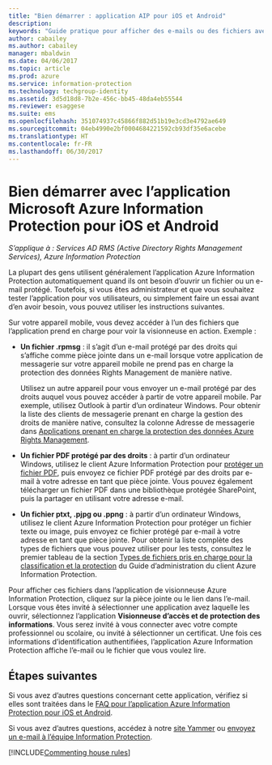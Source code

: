 ```yaml
---
title: "Bien démarrer : application AIP pour iOS et Android"
description: 
keywords: "Guide pratique pour afficher des e-mails ou des fichiers avec l’application Azure Information Protection pour iOS et Android"
author: cabailey
ms.author: cabailey
manager: mbaldwin
ms.date: 04/06/2017
ms.topic: article
ms.prod: azure
ms.service: information-protection
ms.technology: techgroup-identity
ms.assetid: 3d5d18d8-7b2e-456c-bb45-48da4eb55544
ms.reviewer: esaggese
ms.suite: ems
ms.openlocfilehash: 351074937c45866f882d51b19e3cd3e4792ae649
ms.sourcegitcommit: 04eb4990e2bf0004684221592cb93df35e6acebe
ms.translationtype: HT
ms.contentlocale: fr-FR
ms.lasthandoff: 06/30/2017
---
```

# <a name="get-started-with-the-microsoft-azure-information-protection-app-for-ios-and-android"></a>Bien démarrer avec l’application Microsoft Azure Information Protection pour iOS et Android

*S’applique à : Services AD RMS (Active Directory Rights Management Services), Azure Information Protection*

La plupart des gens utilisent généralement l’application Azure Information Protection automatiquement quand ils ont besoin d’ouvrir un fichier ou un e-mail protégé. Toutefois, si vous êtes administrateur et que vous souhaitez tester l’application pour vos utilisateurs, ou simplement faire un essai avant d’en avoir besoin, vous pouvez utiliser les instructions suivantes.

Sur votre appareil mobile, vous devez accéder à l’un des fichiers que l’application prend en charge pour voir la visionneuse en action. Exemple :

- **Un fichier .rpmsg** : il s’agit d’un e-mail protégé par des droits qui s’affiche comme pièce jointe dans un e-mail lorsque votre application de messagerie sur votre appareil mobile ne prend pas en charge la protection des données Rights Management de manière native. 
    
    Utilisez un autre appareil pour vous envoyer un e-mail protégé par des droits auquel vous pouvez accéder à partir de votre appareil mobile. Par exemple, utilisez Outlook à partir d’un ordinateur Windows. Pour obtenir la liste des clients de messagerie prenant en charge la gestion des droits de manière native, consultez la colonne Adresse de messagerie dans [Applications prenant en charge la protection des données Azure Rights Management](../get-started/requirements-applications.md).

- **Un fichier PDF protégé par des droits** : à partir d’un ordinateur Windows, utilisez le client Azure Information Protection pour [protéger un fichier PDF](client-classify-protect.md), puis envoyez ce fichier PDF protégé par des droits par e-mail à votre adresse en tant que pièce jointe. Vous pouvez également télécharger un fichier PDF dans une bibliothèque protégée SharePoint, puis la partager en utilisant votre adresse e-mail.

- **Un fichier ptxt, .pjpg ou .ppng** : à partir d’un ordinateur Windows, utilisez le client Azure Information Protection pour protéger un fichier texte ou image, puis envoyez ce fichier protégé par e-mail à votre adresse en tant que pièce jointe. Pour obtenir la liste complète des types de fichiers que vous pouvez utiliser pour les tests, consultez le premier tableau de la section [Types de fichiers pris en charge pour la classification et la protection](client-admin-guide-file-types.md#supported-file-types-for-classification-and-protection) du Guide d’administration du client Azure Information Protection. 

Pour afficher ces fichiers dans l’application de visionneuse Azure Information Protection, cliquez sur la pièce jointe ou le lien dans l’e-mail. Lorsque vous êtes invité à sélectionner une application avez laquelle les ouvrir, sélectionnez l’application **Visionneuse d’accès et de protection des informations**. Vous serez invité à vous connecter avec votre compte professionnel ou scolaire, ou invité à sélectionner un certificat. Une fois ces informations d’identification authentifiées, l’application Azure Information Protection affiche l’e-mail ou le fichier que vous voulez lire.

## <a name="next-steps"></a>Étapes suivantes

Si vous avez d’autres questions concernant cette application, vérifiez si elles sont traitées dans le [FAQ pour l’application Azure Information Protection pour iOS et Android](mobile-app-faq.md). 

Si vous avez d’autres questions, accédez à notre [site Yammer](https://www.yammer.com/AskIPTeam) ou [envoyez un e-mail à l’équipe Information Protection](mailto:askIPteam@microsoft.com?subject=Question%20about%20Azure%20Information%20Protection%20app).

[!INCLUDE[Commenting house rules](../includes/houserules.md)]